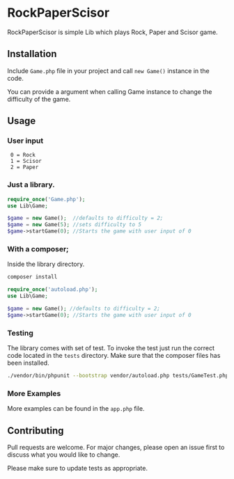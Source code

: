 # RockPaperScisor

RockPaperScisor is simple Lib which plays Rock, Paper and Scisor game. 

## Installation

Include `Game.php` file in your project and call ``new Game()`` instance in the code. 

You can provide a argument when calling Game instance to change the difficulty of the game. 

## Usage
### User input
     0 = Rock
     1 = Scisor
     2 = Paper

### Just a library.
```php
require_once('Game.php');
use Lib\Game;

$game = new Game();  //defaults to difficulty = 2;
$game = new Game(5); //sets difficulty to 5
$game->startGame(0); //Starts the game with user input of 0
```

### With a composer;
Inside the library directory. 

```bash
composer install
```

```php
require_once('autoload.php');
use Lib\Game;

$game = new Game(); //defaults to difficulty = 2;
$game->startGame(0); //Starts the game with user input of 0
```

### Testing
The library comes with set of test. 
To invoke the test just run the correct code located in the `tests` directory. Make sure that the composer files has been installed.

```bash
./vendor/bin/phpunit --bootstrap vendor/autoload.php tests/GameTest.php
```

### More Examples
More examples can be found in the `app.php` file. 

## Contributing
Pull requests are welcome. For major changes, please open an issue first to discuss what you would like to change.

Please make sure to update tests as appropriate.